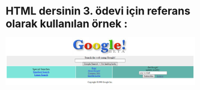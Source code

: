 # HTML dersinin 3. ödevi için referans olarak kullanılan örnek :
![Alt text](https://raw.githubusercontent.com/Kodluyoruz/taskforce/main/html/odev3/figures/googlehomepage.png)
